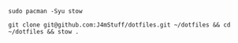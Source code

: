 ```sudo pacman -Syu stow```

```git clone git@github.com:J4mStuff/dotfiles.git ~/dotfiles && cd ~/dotfiles && stow .```
